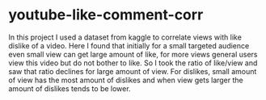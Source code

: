 # youtube-like-comment-corr

In this project I used a dataset from kaggle to correlate views with like dislike of a video. Here I found that initially for a small targeted audience even small view can get large amount of like, for more views general users view this video but do not bother to like. So I took the ratio of like/view and saw that ratio declines for large amount of view. For dislikes, small amount of view has the most amount of dislikes and when view gets larger the amount of dislikes tends to be lower.
